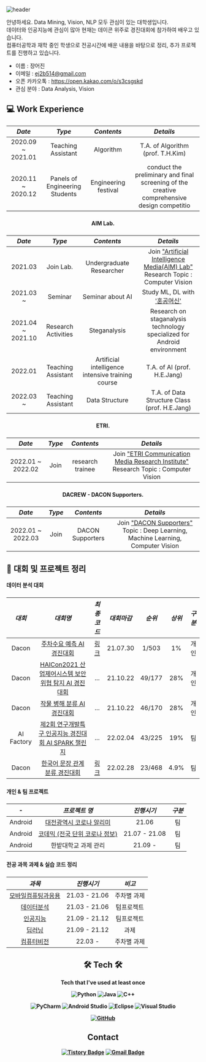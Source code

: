 ![header](https://capsule-render.vercel.app/api?type=waving&color=61BFAD&height=300&section=header&text=Eojin%20Jang&fontSize=80&fontColor=FFFFFF)

안녕하세요. Data Mining, Vision, NLP 모두 관심이 있는 대학생입니다.   
데이터와 인공지능에 관심이 많아 현재는 데이콘 위주로 경진대회에 참가하여 배우고 있습니다.   
컴퓨터공학과 재학 중인 학생으로 전공시간에 배운 내용을 바탕으로 정리, 추가 프로젝트를 진행하고 있습니다.   

- 이름 : 장어진 <br>
- 이메일 : ej2b514@gmail.com <br>
- 오픈 카카오톡 : https://open.kakao.com/o/s3csgskd <br> 
- 관심 분야 : Data Analysis, Vision <br>
 ## 💻 Work Experience
 
###
|     *Date*      |         *Type*        |          *Contents*         |   *Details* |
|:-------------:|:-------------------:|:-------------------------:|:----------:|
|  2020.09 ~ 2021.01 | Teaching Assistant | Algorithm | T.A. of Algorithm (prof. T.H.Kim) |
|  2020.11 ~ 2020.12 | Panels of Engineering Students | Engineering festival | conduct the preliminary and final screening of the creative comprehensive design competitio |
###
 
 <div align="center"><strong>
    AIM Lab. 
</div>
 
###
|     *Date*      |         *Type*        |          *Contents*         |   *Details* |
|:-------------:|:-------------------:|:-------------------------:|:----------:|
|  2021.03      | Join Lab.         | Undergraduate Researcher | Join ["Artificial Intelligence Media(AIM) Lab"](https://sites.google.com/view/aim-lab-hbnu/)  Research Topic : Computer Vision     |
|  2021.03 ~    | Seminar             | Seminar about AI | Study ML, DL with ['혼공머신'](https://www.youtube.com/watch?v=J6wehCO_c58&list=PLVsNizTWUw7HpqmdphX9hgyWl15nobgQX)| 
|  2021.04 ~ 2021.10 | Research Activities | Steganalysis | Research on staganalysis technology specialized for Android environment |
|  2022.01      | Teaching Assistant  | Artificial intelligence intensive training course | T.A. of AI (prof. H.E.Jang) |
|  2022.03 ~    | Teaching Assistant  | Data Structure| T.A. of Data Structure Class  (prof. H.E.Jang) |
###
 
 <div align="center"><strong>
    ETRI. 
</div>

###
|     *Date*      |         *Type*        |          *Contents*         |   *Details* |
|:-------------:|:-------------------:|:-------------------------:|:----------:|
|  2022.01 ~ 2022.02 | Join          | research trainee | Join ["ETRI Communication Media Research Institute"](https://www.etri.re.kr/kor/sub6/sub6_01020101.etri?departCode=135&departInfoCode=249)  Research Topic : Computer Vision     |

###
 
 <div align="center"><strong>
    DACREW - DACON Supporters. 
</div>

###
|     *Date*      |         *Type*        |          *Contents*         |   *Details* |
|:-------------:|:-------------------:|:-------------------------:|:----------:|
|  2022.01 ~ 2022.03 | Join          | DACON Supporters | Join ["DACON Supporters"](https://dacon.io/more/notice/90)  Topic : Deep Learning, Machine Learning, Computer Vision    |

###
  
 
 ## 🎯 대회 및 프로젝트 정리 
<div><strong>
   데이터 분석 대회
</div>

### 
  |     *대회*     |     *대회명*     |     *최종 코드*     |     *대회마감*     |     *순위*     |     *상위*    |     *구분*     |
  |:---:|:---------------:|:---------------:|:--------------:|:------:|:----:|:----:|
  |Dacon|[주차수요 예측 AI 경진대회](https://dacon.io/competitions/official/235745/overview/description)|[링크](https://github.com/Eojin-J/Dacon/tree/main/%EC%A3%BC%EC%B0%A8%EC%88%98%EC%9A%94%20%EA%B2%BD%EC%A7%84%EB%8C%80%ED%9A%8C)|21.07.30|1/503|1%|개인| 
  |Dacon|[HAICon2021 산업제어시스템 보안위협 탐지 AI 경진대회](https://dacon.io/competitions/official/235757/overview/description)|...|21.10.22|49/177|28%|개인|
  |Dacon|[작물 병해 분류 AI 경진대회](https://dacon.io/competitions/official/235842/overview/description)|...|21.10.22|46/170|28%|개인|
  |AI Factory|[제2회 연구개발특구 인공지능 경진대회 AI SPARK 챌린지](http://aifactory.space/competition/detail/1946)|...|22.02.04|43/225|19%|팀|
  |Dacon|[한국어 문장 관계 분류 경진대회](https://dacon.io/competitions/official/235875/leaderboard)|[링크](https://github.com/Eojin-J/Dacon-korean-NLI)|22.02.28|23/468|4.9%|팀|<br><br>
###
 
<div><strong>
   개인 & 팀 프로젝트
</div>
 
### 
  | - |     *프로젝트 명*     |     *진행시기*     |     *구분*     |
  |:---:|:---------------:|:-------------:|:--------------:|
  |Android|[대전광역시 코로나 알리미](https://github.com/Eojin-J/Corona_D.git)|21.06|팀|
  |Android|[코데믹 (전국 단위 코로나 정보)](https://github.com/Eojin-J/projectK.git)|21.07 - 21.08|팀|
  |Android|한밭대학교 과제 관리|21.09 - |팀| <br><br>
###
 
 <div><strong>
   전공 과목 과제 & 실습 코드 정리
</div> 

###  
  |     *과목*     |     *진행시기*     |     *비고*     |
  |:--------------------:|:------------------:|:----------------:|
  |[모바일컴퓨팅과응용](https://github.com/Eojin-J/MobileCom_Andoroid)|21.03 - 21.06|주차별 과제|
  |[데이터분석](https://github.com/Eojin-J/DataAnalysis)|21.03 - 21.06|텀프로젝트| 
  |[인공지능]()|21.09 - 21.12|팀프로젝트| 
  |[딥러닝]()|21.09 - 21.12|과제| 
  |[컴퓨터비전]()|22.03 - |주차별 과제|<br><br><br>
###
  
<div align=center>
 
 ## 🛠 Tech 🛠   
 Tech that I've used at least once    
 
![Python](https://img.shields.io/badge/python-3670A0?style=for-the-badge&logo=python&logoColor=ffdd54)  ![Java](https://img.shields.io/badge/java-%23ED8B00.svg?style=for-the-badge&logo=java&logoColor=white) ![C++](https://img.shields.io/badge/c++-%2300599C.svg?style=for-the-badge&logo=c%2B%2B&logoColor=white) 

![PyCharm](https://img.shields.io/badge/pycharm-143?style=for-the-badge&logo=pycharm&logoColor=black&color=black&labelColor=green) ![Android Studio](https://img.shields.io/badge/Android%20Studio-3DDC84.svg?style=for-the-badge&logo=android-studio&logoColor=white) ![Eclipse](https://img.shields.io/badge/Eclipse-FE7A16.svg?style=for-the-badge&logo=Eclipse&logoColor=white) ![Visual Studio](https://img.shields.io/badge/Visual%20Studio-5C2D91.svg?style=for-the-badge&logo=visual-studio&logoColor=white)

[![GitHub](https://img.shields.io/badge/github-%23121011.svg?style=for-the-badge&logo=github&logoColor=white)](https://github.com/Eojin-J)
  
## Contact  
[![Tistory Badge](https://img.shields.io/badge/Tech%20Blog-555263?style=flat&logoColor=white)](https://comgenie.tistory.com/)
[![Gmail Badge](https://img.shields.io/badge/Gmail-D14836?style=flat&logo=Gmail&logoColor=white)](mailto:ej2b514@gmail.com)

